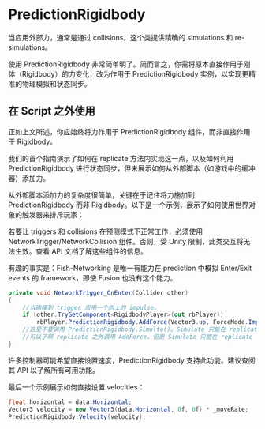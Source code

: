 # PredictionRigidbody

当应用外部力，通常是通过 collisions，这个类提供精确的 simulations 和 re-simulations。

使用 PredictionRigidbody 非常简单明了。简而言之，你需将原本直接作用于刚体（Rigidbody）的力变化，改为作用于 PredictionRigidbody 实例，以实现更精准的物理模拟和状态同步。

## 在 Script 之外使用

正如上文所述，你应始终将力作用于 PredictionRigidbody 组件，而非直接作用于 Rigidbody。

我们的首个指南演示了如何在 replicate 方法内实现这一点，以及如何利用 PredictionRigidbody 进行状态同步，但未展示如何从外部脚本（如游戏中的缓冲器）添加力。

从外部脚本添加力的复杂度很简单，关键在于记住将力施加到 PredictionRigidbody 而非 Rigidbody。以下是一个示例，展示了如何使用世界对象的触发器来排斥玩家：

若要让 triggers 和 collisions 在预测模式下正常工作，必须使用 NetworkTrigger/NetworkCollision 组件。否则，受 Unity 限制，此类交互将无法生效。查看 API 文档了解这些组件的信息。

有趣的事实是：Fish-Networking 是唯一有能力在 prediction 中模拟 Enter/Exit events 的 framework，即使 Fusion 也没有这个能力。

```C#
private void NetworkTrigger_OnEnter(Collider other)
{
    //当碰撞到 trigger 应用一个向上的 impulse。
    if (other.TryGetComponent<RigidbodyPlayer>(out rbPlayer))
        rbPlayer.PredictionRigidbody.AddForce(Vector3.up, ForceMode.Impulse);
    //这里不要调用 PredictionRigidbody.Simulte()。Simulate 只能在 replicate 方法中调用。
    //可以子啊 replicate 之外调用 AddForce，但是 Simulate 只能在 replicate 中调用。
}
```

许多控制器可能希望直接设置速度，PredictionRigidbody 支持此功能。建议查阅其 API 以了解所有可用功能。

最后一个示例展示如何直接设置 velocities：

```C#
float horizontal = data.Horizontal;
Vector3 velocity = new Vector3(data.Horizontal, 0f, 0f) * _moveRate;
PredictionRigidbody.Velocity(velocity);
```
